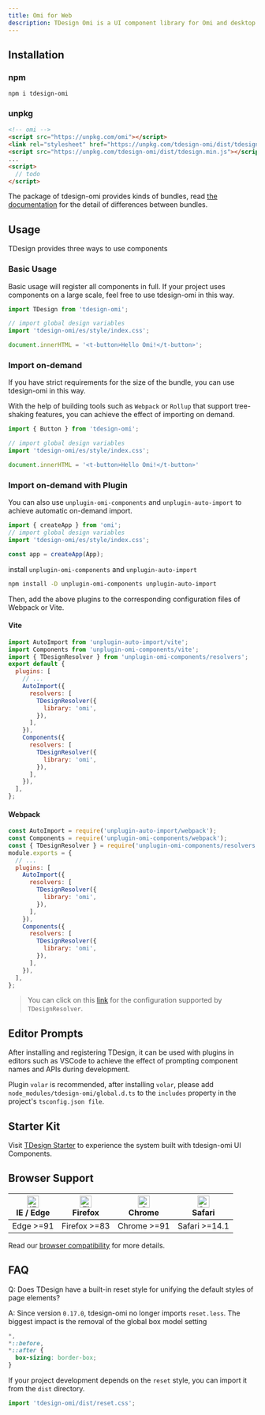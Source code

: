 ```yaml
---
title: Omi for Web
description: TDesign Omi is a UI component library for Omi and desktop application.
---
```


## Installation

### npm

```shell
npm i tdesign-omi
```

### unpkg

```html
<!-- omi -->
<script src="https://unpkg.com/omi"></script>
<link rel="stylesheet" href="https://unpkg.com/tdesign-omi/dist/tdesign.min.css" />
<script src="https://unpkg.com/tdesign-omi/dist/tdesign.min.js"></script>
...
<script>
  // todo
</script>
```

The package of tdesign-omi provides kinds of bundles, read [the documentation](https://github.com/Tencent/tdesign/blob/main/docs/develop-install.md) for the detail of differences between bundles.

## Usage

TDesign provides three ways to use components

### Basic Usage

Basic usage will register all components in full. If your project uses components on a large scale, feel free to use tdesign-omi in this way.

```js
import TDesign from 'tdesign-omi';

// import global design variables
import 'tdesign-omi/es/style/index.css';

document.innerHTML = '<t-button>Hello Omi!</t-button>';
```

### Import on-demand

If you have strict requirements for the size of the bundle, you can use tdesign-omi in this way.

With the help of building tools such as `Webpack` or `Rollup` that support tree-shaking features, you can achieve the effect of importing on demand.

```js
import { Button } from 'tdesign-omi';

// import global design variables
import 'tdesign-omi/es/style/index.css';

document.innerHTML = '<t-button>Hello Omi!</t-button>'
```

### Import on-demand with Plugin

You can also use `unplugin-omi-components` and `unplugin-auto-import` to achieve automatic on-demand import.

```js
import { createApp } from 'omi';
// import global design variables
import 'tdesign-omi/es/style/index.css';

const app = createApp(App);
```

install `unplugin-omi-components` and `unplugin-auto-import`

```bash
npm install -D unplugin-omi-components unplugin-auto-import
```

Then, add the above plugins to the corresponding configuration files of Webpack or Vite.

#### Vite

```js
import AutoImport from 'unplugin-auto-import/vite';
import Components from 'unplugin-omi-components/vite';
import { TDesignResolver } from 'unplugin-omi-components/resolvers';
export default {
  plugins: [
    // ...
    AutoImport({
      resolvers: [
        TDesignResolver({
          library: 'omi',
        }),
      ],
    }),
    Components({
      resolvers: [
        TDesignResolver({
          library: 'omi',
        }),
      ],
    }),
  ],
};
```

#### Webpack

```js
const AutoImport = require('unplugin-auto-import/webpack');
const Components = require('unplugin-omi-components/webpack');
const { TDesignResolver } = require('unplugin-omi-components/resolvers');
module.exports = {
  // ...
  plugins: [
    AutoImport({
      resolvers: [
        TDesignResolver({
          library: 'omi',
        }),
      ],
    }),
    Components({
      resolvers: [
        TDesignResolver({
          library: 'omi',
        }),
      ],
    }),
  ],
};
```

> You can click on this [link](https://github.com/antfu/unplugin-omi-components/blob/main/src/core/resolvers/tdesign.ts#L4) for the configuration supported by `TDesignResolver`.


## Editor Prompts

After installing and registering TDesign, it can be used with plugins in editors such as VSCode to achieve the effect of prompting component names and APIs during development.

Plugin `volar` is recommended, after installing `volar`, please add `node_modules/tdesign-omi/global.d.ts` to the `includes` property in the project's `tsconfig.json file`.

## Starter Kit

Visit [TDesign Starter](https://tdesign.tencent.com/starter/omi/) to experience the system built with tdesign-omi UI Components.

## Browser Support

| [<img src="https://raw.githubusercontent.com/alrra/browser-logos/master/src/edge/edge_48x48.png" alt="IE / Edge" width="24px" height="24px" />](http://godban.github.io/browsers-support-badges/)<br/> IE / Edge | [<img src="https://raw.githubusercontent.com/alrra/browser-logos/master/src/firefox/firefox_48x48.png" alt="Firefox" width="24px" height="24px" />](http://godban.github.io/browsers-support-badges/)<br/>Firefox | [<img src="https://raw.githubusercontent.com/alrra/browser-logos/master/src/chrome/chrome_48x48.png" alt="Chrome" width="24px" height="24px" />](http://godban.github.io/browsers-support-badges/)<br/>Chrome | [<img src="https://raw.githubusercontent.com/alrra/browser-logos/master/src/safari/safari_48x48.png" alt="Safari" width="24px" height="24px" />](http://godban.github.io/browsers-support-badges/)<br/>Safari |
| ---------------------------------------------------------------------------------------------------------------------------------------------------------------------------------------------------------------- | ----------------------------------------------------------------------------------------------------------------------------------------------------------------------------------------------------------------- | ------------------------------------------------------------------------------------------------------------------------------------------------------------------------------------------------------------- | ------------------------------------------------------------------------------------------------------------------------------------------------------------------------------------------------------------- |
| Edge >=91                                                                                                                                                                                                        | Firefox >=83                                                                                                                                                                                                      | Chrome >=91                                                                                                                                                                                                   | Safari >=14.1                                                                                                                                                                                                 |

Read our [browser compatibility](https://github.com/Tencent/tdesign/wiki/Browser-Compatibility) for more details.

## FAQ

Q: Does TDesign have a built-in reset style for unifying the default styles of page elements?

A: Since version `0.17.0`, tdesign-omi no longer imports `reset.less`. The biggest impact is the removal of the global box model setting

```css
*,
*::before,
*::after {
  box-sizing: border-box;
}
```

If your project development depends on the `reset` style, you can import it from the `dist` directory.

```js
import 'tdesign-omi/dist/reset.css';
```

